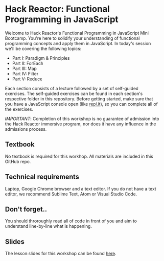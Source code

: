 # Hack Reactor: Functional Programming in JavaScript

Welcome to Hack Reactor's Functional Programming in JavaScript Mini Bootcamp. You're here to solidify your understanding of functional programming concepts and apply them in JavaScript. In today's session we'll be covering the following topics:

- Part I: Paradigm & Principles
- Part II: ForEach
- Part III: Map
- Part IV: Filter
- Part V: Reduce

Each section consists of a lecture followed by a set of self-guided exercises. The self-guided exercises can be found in each section's respective folder in this repository. Before getting started, make sure that you have a JavaScript console open (like <a href="http://www.repl.it/languages/javascript" target="_blank">repl.it</a>), so you can complete all of the exercises.

*IMPORTANT*: Completion of this workshop is no guarantee of admission into the Hack Reactor immersive program, nor does it have any influence in the admissions process.

## Textbook

No textbook is required for this workhop. All materials are included in this GitHub repo.

## Technical requirements

Laptop, Google Chrome browser and a text editor. If you do not have a text editor, we recommend Sublime Text, Atom or Visual Studio Code.

## Don't forget..
You should throroughly read all of code in front of you and aim to understand line-by-line what is happening.



## Slides

The lesson slides for this workshop can be found [here](https://docs.google.com/presentation/d/e/2PACX-1vQj7Bz4BsXkLt7C-vkUGXrXo7ovtbVWtkTNKeOR-8YrKil5p2xI1EHlbTYjOi9hLv7IEMU7otmm9VX2/pub?start=false&loop=false&delayms=60000).
